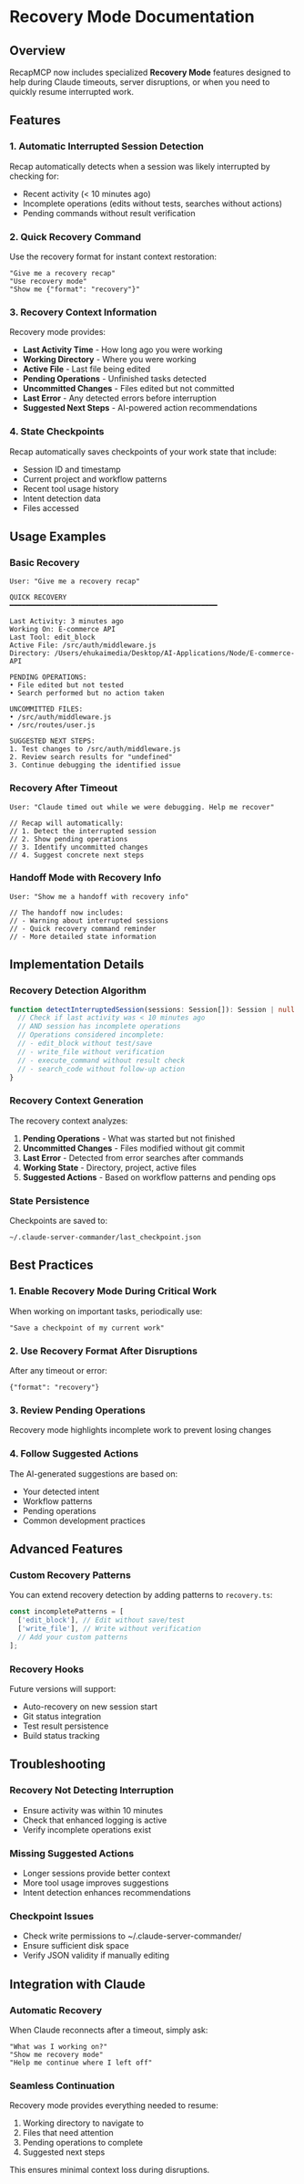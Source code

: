 # Recovery Mode Documentation

## Overview

RecapMCP now includes specialized **Recovery Mode** features designed to help during Claude timeouts, server disruptions, or when you need to quickly resume interrupted work.

## Features

### 1. **Automatic Interrupted Session Detection**
Recap automatically detects when a session was likely interrupted by checking for:
- Recent activity (< 10 minutes ago)
- Incomplete operations (edits without tests, searches without actions)
- Pending commands without result verification

### 2. **Quick Recovery Command**
Use the recovery format for instant context restoration:
```
"Give me a recovery recap"
"Use recovery mode"
"Show me {"format": "recovery"}"
```

### 3. **Recovery Context Information**
Recovery mode provides:
- **Last Activity Time** - How long ago you were working
- **Working Directory** - Where you were working
- **Active File** - Last file being edited
- **Pending Operations** - Unfinished tasks detected
- **Uncommitted Changes** - Files edited but not committed
- **Last Error** - Any detected errors before interruption
- **Suggested Next Steps** - AI-powered action recommendations

### 4. **State Checkpoints**
Recap automatically saves checkpoints of your work state that include:
- Session ID and timestamp
- Current project and workflow patterns
- Recent tool usage history
- Intent detection data
- Files accessed

## Usage Examples

### Basic Recovery
```
User: "Give me a recovery recap"

QUICK RECOVERY
━━━━━━━━━━━━━━━━━━━━━━━━━━━━━━━━━━━━━━━━━━━━━━━━━━━

Last Activity: 3 minutes ago
Working On: E-commerce API
Last Tool: edit_block
Active File: /src/auth/middleware.js
Directory: /Users/ehukaimedia/Desktop/AI-Applications/Node/E-commerce-API

PENDING OPERATIONS:
• File edited but not tested
• Search performed but no action taken

UNCOMMITTED FILES:
• /src/auth/middleware.js
• /src/routes/user.js

SUGGESTED NEXT STEPS:
1. Test changes to /src/auth/middleware.js
2. Review search results for "undefined"
3. Continue debugging the identified issue
```

### Recovery After Timeout
```
User: "Claude timed out while we were debugging. Help me recover"

// Recap will automatically:
// 1. Detect the interrupted session
// 2. Show pending operations
// 3. Identify uncommitted changes
// 4. Suggest concrete next steps
```

### Handoff Mode with Recovery Info
```
User: "Show me a handoff with recovery info"

// The handoff now includes:
// - Warning about interrupted sessions
// - Quick recovery command reminder
// - More detailed state information
```

## Implementation Details

### Recovery Detection Algorithm
```typescript
function detectInterruptedSession(sessions: Session[]): Session | null {
  // Check if last activity was < 10 minutes ago
  // AND session has incomplete operations
  // Operations considered incomplete:
  // - edit_block without test/save
  // - write_file without verification
  // - execute_command without result check
  // - search_code without follow-up action
}
```

### Recovery Context Generation
The recovery context analyzes:
1. **Pending Operations** - What was started but not finished
2. **Uncommitted Changes** - Files modified without git commit
3. **Last Error** - Detected from error searches after commands
4. **Working State** - Directory, project, active files
5. **Suggested Actions** - Based on workflow patterns and pending ops

### State Persistence
Checkpoints are saved to:
```
~/.claude-server-commander/last_checkpoint.json
```

## Best Practices

### 1. **Enable Recovery Mode During Critical Work**
When working on important tasks, periodically use:
```
"Save a checkpoint of my current work"
```

### 2. **Use Recovery Format After Disruptions**
After any timeout or error:
```
{"format": "recovery"}
```

### 3. **Review Pending Operations**
Recovery mode highlights incomplete work to prevent losing changes

### 4. **Follow Suggested Actions**
The AI-generated suggestions are based on:
- Your detected intent
- Workflow patterns
- Pending operations
- Common development practices

## Advanced Features

### Custom Recovery Patterns
You can extend recovery detection by adding patterns to `recovery.ts`:
```typescript
const incompletePatterns = [
  ['edit_block'], // Edit without save/test
  ['write_file'], // Write without verification
  // Add your custom patterns
];
```

### Recovery Hooks
Future versions will support:
- Auto-recovery on new session start
- Git status integration
- Test result persistence
- Build status tracking

## Troubleshooting

### Recovery Not Detecting Interruption
- Ensure activity was within 10 minutes
- Check that enhanced logging is active
- Verify incomplete operations exist

### Missing Suggested Actions
- Longer sessions provide better context
- More tool usage improves suggestions
- Intent detection enhances recommendations

### Checkpoint Issues
- Check write permissions to ~/.claude-server-commander/
- Ensure sufficient disk space
- Verify JSON validity if manually editing

## Integration with Claude

### Automatic Recovery
When Claude reconnects after a timeout, simply ask:
```
"What was I working on?"
"Show me recovery mode"
"Help me continue where I left off"
```

### Seamless Continuation
Recovery mode provides everything needed to resume:
1. Working directory to navigate to
2. Files that need attention
3. Pending operations to complete
4. Suggested next steps

This ensures minimal context loss during disruptions.
